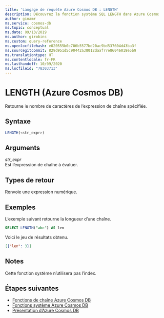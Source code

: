 ```yaml
---
title: 'Langage de requête Azure Cosmos DB : LENGTH'
description: Découvrez la fonction système SQL LENGTH dans Azure Cosmos DB.
author: ginamr
ms.service: cosmos-db
ms.topic: conceptual
ms.date: 09/13/2019
ms.author: girobins
ms.custom: query-reference
ms.openlocfilehash: e020555b0c706b5577bd20ac9bd537604d43ba3f
ms.sourcegitcommit: 829d951d5c90442a38012daaf77e86046018e5b9
ms.translationtype: HT
ms.contentlocale: fr-FR
ms.lasthandoff: 10/09/2020
ms.locfileid: "78303713"
---
```

# <a name="length-azure-cosmos-db"></a>LENGTH (Azure Cosmos DB)
 Retourne le nombre de caractères de l’expression de chaîne spécifiée.  
  
## <a name="syntax"></a>Syntaxe
  
```sql
LENGTH(<str_expr>)  
```  
  
## <a name="arguments"></a>Arguments
  
*str_expr*  
   Est l’expression de chaîne à évaluer.  
  
## <a name="return-types"></a>Types de retour
  
  Renvoie une expression numérique.  
  
## <a name="examples"></a>Exemples
  
  L’exemple suivant retourne la longueur d’une chaîne.  
  
```sql
SELECT LENGTH("abc") AS len 
```  
  
 Voici le jeu de résultats obtenu.  
  
```json
[{"len": 3}]  
```  

## <a name="remarks"></a>Notes

Cette fonction système n’utilisera pas l’index.

## <a name="next-steps"></a>Étapes suivantes

- [Fonctions de chaîne Azure Cosmos DB](sql-query-string-functions.md)
- [Fonctions système Azure Cosmos DB](sql-query-system-functions.md)
- [Présentation d’Azure Cosmos DB](introduction.md)
